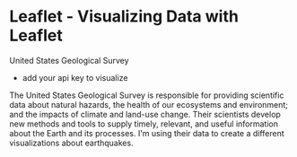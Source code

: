 # Leaflet - Visualizing Data with Leaflet
United States Geological Survey
- add your api key to visualize

The United States Geological Survey is responsible for providing scientific data about natural hazards, the health of our ecosystems and environment; and the impacts of climate and land-use change. Their scientists develop new methods and tools to supply timely, relevant, and useful information about the Earth and its processes. 
I'm using their data to create a different visualizations about earthquakes.

